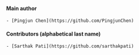 #### Main author

    - [Pingjun Chen](https://github.com/PingjunChen)

#### Contributors (alphabetical last name)

    - [Sarthak Pati](https://github.com/sarthakpati)
